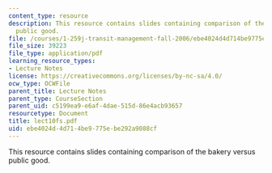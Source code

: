 ```yaml
---
content_type: resource
description: This resource contains slides containing comparison of the bakery versus
  public good.
file: /courses/1-259j-transit-management-fall-2006/ebe4024d4d714be9775ebe292a9088cf_lect10fs.pdf
file_size: 39223
file_type: application/pdf
learning_resource_types:
- Lecture Notes
license: https://creativecommons.org/licenses/by-nc-sa/4.0/
ocw_type: OCWFile
parent_title: Lecture Notes
parent_type: CourseSection
parent_uid: c5199ea9-e6af-4dae-515d-86e4acb93657
resourcetype: Document
title: lect10fs.pdf
uid: ebe4024d-4d71-4be9-775e-be292a9088cf
---
```

This resource contains slides containing comparison of the bakery versus public good.